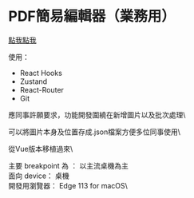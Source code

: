 # PDF簡易編輯器（業務用）

[點我點我](https://victor81528.github.io/pdf-editor-react/)

使用：
- React Hooks
- Zustand
- React-Router
- Git

應同事許願要求，功能開發圍繞在新增圖片以及批次處理\

可以將圖片本身及位置存成.json檔案方便多位同事使用\

從Vue版本移植過來\

主要 breakpoint 為 ： 以主流桌機為主\
面向 device： 桌機\
開發用瀏覽器： Edge 113 for macOS\